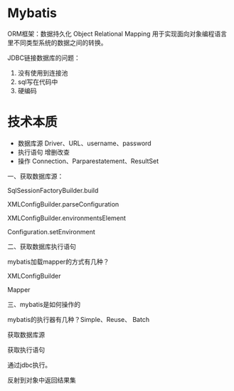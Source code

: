 # Mybatis

ORM框架：数据持久化 Object Relational Mapping 用于实现面向对象编程语言里不同类型系统的数据之间的转换。

JDBC链接数据库的问题：

1. 没有使用到连接池
2. sql写在代码中
3. 硬编码

# 技术本质

- 数据库源 Driver、URL、username、password
- 执行语句 增删改查
- 操作 Connection、Parparestatement、ResultSet

一、获取数据库源：

SqlSessionFactoryBuilder.build

XMLConfigBuilder.parseConfiguration

XMLConfigBuilder.environmentsElement

Configuration.setEnvironment

二、获取数据库执行语句

mybatis加载mapper的方式有几种？

XMLConfigBuilder

Mapper

三、mybatis是如何操作的

mybatis的执行器有几种？Simple、Reuse、 Batch

获取数据库源

获取执行语句

通过jdbc执行。

反射到对象中返回结果集

 